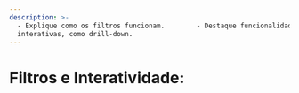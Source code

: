 ```yaml
---
description: >-
  - Explique como os filtros funcionam.        - Destaque funcionalidades
  interativas, como drill-down.
---
```


# Filtros e Interatividade:

